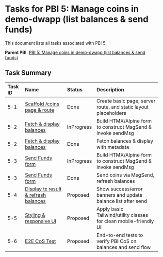 # Tasks for PBI 5: Manage coins in demo-dwapp (list balances & send funds)

This document lists all tasks associated with PBI 5.

**Parent PBI**: [PBI 5: Manage coins in demo-dwapp (list balances & send funds)](./prd.md)

## Task Summary

| Task ID | Name | Status | Description |
| :------ | :--------------------------------------- | :------- | :--------------------------------- |
| 5-1 | [Scaffold /coins page & route](./5-1.md) | Done | Create basic page, server route, and static layout placeholders |
| 5-2 | [Fetch & display balances](./5-2.md) | InProgress | Build HTMX/Alpine form to construct MsgSend & invoke sendMsg |
| 5-2 | [Fetch & display balances](./5-2.md) | Done | Fetch balances & display with metadata |
| 5-3 | [Send Funds form](./5-3.md) | InProgress | Build HTMX/Alpine form to construct MsgSend & invoke sendMsg |
| 5-3 | [Send Funds form](./5-3.md) | Done | Send coins via MsgSend, refresh balances |
| 5-4 | [Display tx result & refresh balances](./5-4.md) | Proposed | Show success/error banners and update balance list after send |
| 5-5 | [Styling & responsive UI](./5-5.md) | Proposed | Apply basic Tailwind/utility classes for clean mobile-friendly UI |
| 5-6 | [E2E CoS Test](./5-6.md) | Proposed | End-to-end tests to verify PBI CoS on balances and send flow | 